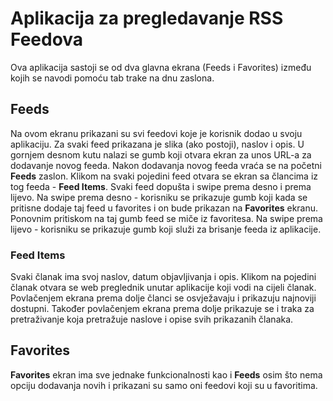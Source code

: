 # Aplikacija za pregledavanje RSS Feedova

Ova aplikacija sastoji se od dva glavna ekrana (Feeds i Favorites) između kojih se navodi pomoću tab trake na dnu zaslona.

## Feeds
Na ovom ekranu prikazani su svi feedovi koje je korisnik dodao u svoju aplikaciju.
Za svaki feed prikazana je slika (ako postoji), naslov i opis. 
U gornjem desnom kutu nalazi se gumb koji otvara ekran za unos URL-a za dodavanje novog feeda.
Nakon dodavanja novog feeda vraća se na početni **Feeds** zaslon.
Klikom na svaki pojedini feed otvara se ekran sa člancima iz tog feeda - **Feed Items**.
Svaki feed dopušta i swipe prema desno i prema lijevo.
Na swipe prema desno - korisniku se prikazuje gumb koji kada se pritisne dodaje taj feed u favorites i on bude prikazan na **Favorites** ekranu. 
Ponovnim pritiskom na taj gumb feed se miče iz favoritesa. 
Na swipe prema lijevo - korisniku se prikazuje gumb koji služi za brisanje feeda iz aplikacije.

### Feed Items
Svaki članak ima svoj naslov, datum objavljivanja i opis.
Klikom na pojedini članak otvara se web preglednik unutar aplikacije koji vodi na cijeli članak.
Povlačenjem ekrana prema dolje članci se osvježavaju i prikazuju najnoviji dostupni.
Također povlačenjem ekrana prema dolje prikazuje se i traka za pretraživanje koja pretražuje naslove i opise svih prikazanih članaka.

## Favorites
**Favorites** ekran ima sve jednake funkcionalnosti kao i **Feeds** osim što nema opciju dodavanja novih i prikazani su samo oni feedovi koji su u 
favoritima. 
